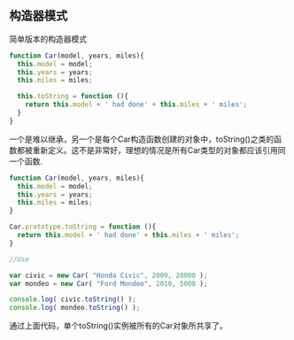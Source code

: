 ## 构造器模式

简单版本的构造器模式

```js
function Car(model, years, miles){
  this.model = model;
  this.years = years;
  this.miles = miles;

  this.toString = function (){
    return this.model + ' had done' + this.miles + ' miles';
  }
}
```

一个是难以继承，另一个是每个Car构造函数创建的对象中，toString()之类的函数都被重新定义。这不是非常好，理想的情况是所有Car类型的对象都应该引用同一个函数.

```js
function Car(model, years, miles){
  this.model = model;
  this.years = years;
  this.miles = miles;
}

Car.prototype.toString = function (){
  return this.model + ' had done' + this.miles + ' miles';
}

//Use

var civic = new Car( "Honda Civic", 2009, 20000 );
var mondeo = new Car( "Ford Mondeo", 2010, 5000 );

console.log( civic.toString() );
console.log( mondeo.toString() );
```

通过上面代码，单个toString()实例被所有的Car对象所共享了。
